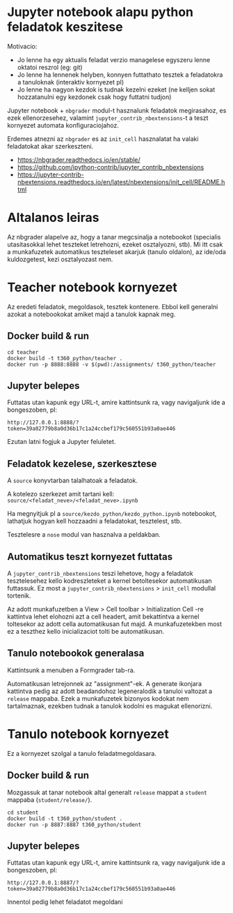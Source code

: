 # Jupyter notebook alapu python feladatok keszitese

Motivacio:
- Jo lenne ha egy aktualis feladat verzio managelese egyszeru lenne oktatoi reszrol (eg: git)
- Jo lenne ha lennenek helyben, konnyen futtathato tesztek a feladatokra a tanuloknak (interaktiv kornyezet pl)
- Jo lenne ha nagyon kezdok is tudnak kezelni ezeket (ne kelljen sokat hozzatanulni egy kezdonek csak hogy futtatni tudjon)

Jupyter notebook + `nbgrader` modul-t hasznalunk feladatok megirasahoz, es ezek ellenorzesehez, valamint `jupyter_contrib_nbextensions`-t a teszt kornyezet automata konfiguraciojahoz.

Erdemes atnezni az `nbgrader` es az `init_cell` hasznalatat ha valaki feladatokat akar szerkeszteni.
* https://nbgrader.readthedocs.io/en/stable/
* https://github.com/ipython-contrib/jupyter_contrib_nbextensions
* https://jupyter-contrib-nbextensions.readthedocs.io/en/latest/nbextensions/init_cell/README.html

# Altalanos leiras
Az nbgrader alapelve az, hogy a tanar megcsinalja a notebookot (specialis utasitasokkal lehet teszteket letrehozni, ezeket osztalyozni, stb). Mi itt csak a munkafuzetek automatikus teszteleset akarjuk (tanulo oldalon), az ide/oda kuldozgetest, kezi osztalyozast nem.

# Teacher notebook kornyezet
Az eredeti feladatok, megoldasok, tesztek kontenere. Ebbol kell generalni azokat a notebookokat amiket majd a tanulok kapnak meg.

## Docker build & run
```
cd teacher
docker build -t t360_python/teacher .
docker run -p 8888:8888 -v $(pwd):/assignments/ t360_python/teacher
```

## Jupyter belepes
Futtatas utan kapunk egy URL-t, amire kattintsunk ra, vagy navigaljunk ide a bongeszoben, pl:
```
http://127.0.0.1:8888/?token=39a02779b8a0d36b17c1a24ccbef179c560551b93a0ae446
```

Ezutan latni fogjuk a Jupyter feluletet.

## Feladatok kezelese, szerkesztese
A `source` konyvtarban talalhatoak a feladatok.

A kotelezo szerkezet amit tartani kell:
`source/<feladat_neve>/<feladat_neve>.ipynb`

Ha megnyitjuk pl a `source/kezdo_python/kezdo_python.ipynb` notebookot, lathatjuk hogyan kell hozzaadni a feladatokat, tesztelest, stb.

Tesztelesre a `nose` modul van hasznalva a peldakban.

## Automatikus teszt kornyezet futtatas
A `jupyter_contrib_nbextensions` teszi lehetove, hogy a feladatok tesztelesehez kello kodreszleteket a kernel betoltesekor automatikusan futtassuk. Ez most a `jupyter_contrib_nbextensions` > `init_cell` modullal tortenik.

Az adott munkafuzetben a View > Cell toolbar > Initialization Cell -re kattintva lehet elohozni azt a cell headert, amit bekattintva a kernel toltesekor az adott cella automatikusan fut majd. A munkafuzetekben most ez a teszthez kello inicializaciot tolti be automatikusan.

## Tanulo notebookok generalasa
Kattintsunk a menuben a Formgrader tab-ra.

Automatikusan letrejonnek az "assignment"-ek. A generate ikonjara kattintva pedig az adott beadandohoz legeneralodik a tanuloi valtozat a `release` mappaba. Ezek a munkafuzetek bizonyos kodokat nem tartalmaznak, ezekben tudnak a tanulok kodolni es magukat ellenorizni.


# Tanulo notebook kornyezet
Ez a kornyezet szolgal a tanulo feladatmegoldasara.

## Docker build & run
Mozgassuk at tanar notebook altal generalt `release` mappat a `student` mappaba (`student/release/`).
```
cd student
docker build -t t360_python/student .
docker run -p 8887:8887 t360_python/student
```

## Jupyter belepes
Futtatas utan kapunk egy URL-t, amire kattintsunk ra, vagy navigaljunk ide a bongeszoben, pl:
```
http://127.0.0.1:8887/?token=39a02779b8a0d36b17c1a24ccbef179c560551b93a0ae446
```

Innentol pedig lehet feladatot megoldani
